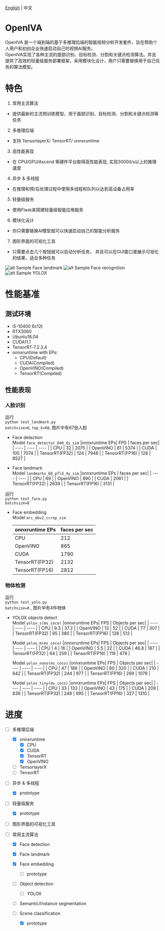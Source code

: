 [English](README.md) | 中文
# OpenIVA
OpenIVA 是一个端到端的基于多推理后端的智能视频分析开发套件，旨在帮助个人用户和初创企业快速启动自己的视频AI服务。  
OpenIVA实现了各种主流的面部识别、目标检测、分割和关键点检测算法。并且提供了高效的轻量级服务部署框架，采用模块化设计，用户只需要替换用于自己任务的算法模型。
# 特色
1. 常用主流算法
- 提供最新的主流预训练模型，用于面部识别、目标检测、分割和关键点检测等任务
2. 多推理后端
- 支持 TensorlayerX/ TensorRT/ onnxruntime
3. 高性能表现
- 在 CPU/GPU/Ascend 等硬件平台取得高性能表现, 实现3000it/s以上的推理速度
4. 异步 & 多线程
- 在推理和预/后处理过程中使用多线程和队列以达到高设备占用率
5. 轻量级服务
- 使用Flask来搭建轻量级智能应用服务
6. 模块化设计
- 你只需要替换AI模型就可以快速启动自己的智能分析服务
7. 图形界面的可视化工具
- 只需要点击几个按钮就可以启动分析任务， 并且可以在GUI窗口里展示可视化的结果，适合多种任务

![alt Sample Face landmark](datas/imgs_results/vis_landmark.jpg)
![alt Sample Face recognition](datas/imgs_results/vis_recog.jpg)
![alt Sample YOLOX](datas/imgs_results/vis_dog.jpg)


# 性能基准
## 测试环境 
- i5-10400 6c12t
- RTX3060  
- Ubuntu18.04
- CUDA11.1
- TensorRT-7.2.3.4
- onnxruntime with EPs:
  - CPU(Default)
  - CUDA(Compiled)
  - OpenVINO(Compiled)
  - TensorRT(Compiled)

## 性能表现
### 人脸识别
运行  
`python test_landmark.py`  
`batchsize=8`, `top_k=68`, 图片中有67张人脸 
- Face detection  
  Model `face_detector_640_dy_sim`
  |onnxruntime EPs| FPS | faces per sec|
  |  ----  | ----  | ----  |
  | CPU | 32 | 2075 |
  | OpenVINO | 81 | 5374 |
  | CUDA | 105 | 7074 |
  | TensorRT(FP32) | 124 | 7948 |
  | TensorRT(FP16) | 128 | 8527 |


- Face landmark   
  Model `landmarks_68_pfld_dy_sim`
  |onnxruntime EPs |  faces per sec|
  |  ----  | ----  |
  | CPU | 69 |
  | OpenVINO | 890 |
  | CUDA | 2061 |
  | TensorRT(FP32) | 2639 |
  | TensorRT(FP16) | 3131 |

运行  
`python test_face.py`  
`batchsize=8`  
- Face embedding   
  Model `arc_mbv2_ccrop_sim`

  |onnxruntime EPs |  faces per sec|
  |  ----  | ----  |
  | CPU | 212 |
  | OpenVINO | 865 |
  | CUDA | 1790 |
  | TensorRT(FP32) | 2132 |
  | TensorRT(FP16) | 2812 |

### 物体检测
运行  
`python test_yolo.py`  
`batchsize=8`  , 图片中有4件物体 
- YOLOX objects detect  
  Model `yolox_s(ms_coco)`
  |onnxruntime EPs| FPS | Objects per sec|
  |  ----  | ----  | ----  |
  | CPU | 9.3 | 37.2 |
  | OpenVINO | 13 | 52 |
  | CUDA | 77 | 307 |
  | TensorRT(FP32) | 95 | 380 |
  | TensorRT(FP16) | 128 | 512 |

  Model `yolox_m(ms_coco)`
  |onnxruntime EPs| FPS | Objects per sec|
  |  ----  | ----  | ----  |
  | CPU | 4 | 16 |
  | OpenVINO | 5.5 | 22 |
  | CUDA | 46.8 | 187 |
  | TensorRT(FP32) | 64 | 259 |
  | TensorRT(FP16) | 119 | 478 | 

  Model `yolox_nano(ms_coco)`
  |onnxruntime EPs| FPS | Objects per sec|
  |  ----  | ----  | ----  |
  | CPU | 47 | 188 |
  | OpenVINO | 80 | 320 |
  | CUDA | 210 | 842 |
  | TensorRT(FP32) | 244 | 977 |
  | TensorRT(FP16) | 269 | 1079 |

  Model `yolox_tiny(ms_coco)`
  |onnxruntime EPs| FPS | Objects per sec|
  |  ----  | ----  | ----  |
  | CPU | 33 | 133 |
  | OpenVINO | 43 | 175 |
  | CUDA | 209 | 839 |
  | TensorRT(FP32) | 248 | 995 |
  | TensorRT(FP16) | 327 | 1310 |


# 进度  
- [ ] 多推理后端
    - [x] onnxruntime
        - [x] CPU
        - [x] CUDA
        - [x] TensorRT
        - [x] OpenVINO
    - [ ] TensorlayerX
    - [ ] TensorRT
- [ ] 异步 & 多线程
    - [x] prototype

- [ ] 轻量级服务
    - [x] prototype

- [ ] 图形界面的可视化工具

- [ ] 常用主流算法
    - [x] Face detection

    - [x] Face landmark

    - [x] Face embedding
        - [ ] prototype
    
    - [ ] Object detection
      - [ ] YOLOX
    - [ ] Semantic/Instance segmentation

    - [ ] Scene classification
        - [x] prototype

